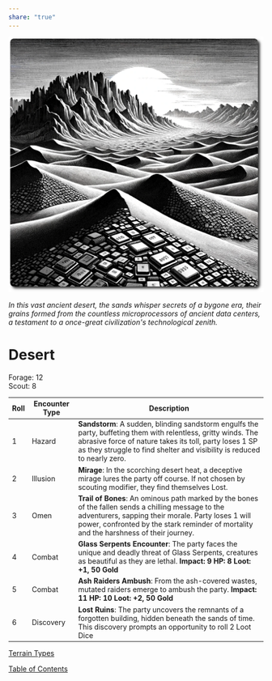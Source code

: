 ```yaml
---
share: "true"
---
```

![desert](./desert.png)    
    
*In this vast ancient desert, the sands whisper secrets of a bygone era, their grains formed from the countless microprocessors of ancient data centers, a testament to a once-great civilization's technological zenith.*    
    
# Desert    
    
Forage: 12    
Scout: 8    

| Roll | Encounter Type | Description |
| ---- | ---- | ---- |
| 1 | Hazard | **Sandstorm**: A sudden, blinding sandstorm engulfs the party, buffeting them with relentless, gritty winds. The abrasive force of nature takes its toll, party loses 1 SP as they struggle to find shelter and visibility is reduced to nearly zero. |
| 2 | Illusion | **Mirage**: In the scorching desert heat, a deceptive mirage lures the party off course. If not chosen by scouting modifier, they find themselves Lost. |
| 3 | Omen | **Trail of Bones**: An ominous path marked by the bones of the fallen sends a chilling message to the adventurers, sapping their morale. Party loses 1 will power, confronted by the stark reminder of mortality and the harshness of their journey. |
| 4 | Combat | **Glass Serpents Encounter**: The party faces the unique and deadly threat of Glass Serpents, creatures as beautiful as they are lethal. **Impact: 9 HP: 8 Loot: +1, 50 Gold** |
| 5 | Combat | **Ash Raiders Ambush**: From the ash-covered wastes, mutated raiders emerge to ambush the party. **Impact: 11 HP: 10 Loot: +2, 50 Gold** |
| 6 | Discovery | **Lost Ruins**: The party uncovers the remnants of a forgotten building, hidden beneath the sands of time. This discovery prompts an opportunity to roll 2 Loot Dice |

[Terrain Types](./Terrain-Types.html)    
    
[Table of Contents](./Table-of-Contents.html)    
